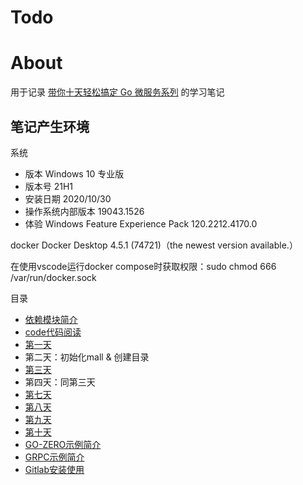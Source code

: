 # Todo



# About
用于记录 [带你十天轻松搞定 Go 微服务系列](https://juejin.cn/user/2348212566892574/posts) 的学习笔记

## 笔记产生环境

系统
- 版本	Windows 10 专业版
- 版本号	21H1
- 安装日期	‎2020/‎10/‎30
- 操作系统内部版本	19043.1526
- 体验	Windows Feature Experience Pack 120.2212.4170.0

docker
Docker Desktop 4.5.1 (74721)（the newest version available.）

在使用vscode运行docker compose时获取权限：sudo chmod 666 /var/run/docker.sock

目录
- [依赖模块简介](notes/module_intro.md)
- [code代码阅读](notes/code_read_01.md)
- [第一天](notes/day_01.md)
- 第二天：初始化mall & 创建目录
- [第三天](notes/day_03.md)
- 第四天：同第三天
- [第七天](notes/day_07.md)
- [第八天](notes/day_08.md)
- [第九天](notes/day_09.md)
- [第十天](notes/day_10.md)
- [GO-ZERO示例简介](notes/zero_intro.md)
- [GRPC示例简介](notes/grpc_intro.md)
- [Gitlab安装使用](notes/gitlab_use.md)